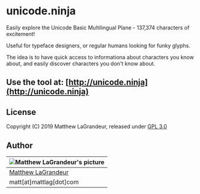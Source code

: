 # unicode.ninja
Easily explore the Unicode Basic Multilingual Plane - 137,374 characters of excitement!

Useful for typeface designers, or regular humans looking for funky glyphs.

The idea is to have quick access to informationa about characters you know about, and 
easily discover characters you don't know about.

## Use the tool at: [http://unicode.ninja](http://unicode.ninja)

## License
Copyright (C) 2019 Matthew LaGrandeur, released under [GPL 3.0](https://www.gnu.org/licenses/gpl-3.0-standalone.html)

## Author
| ![Matthew LaGrandeur's picture](https://1.gravatar.com/avatar/f6f7b963adc54db7e713d7bd5f4903ec?s=70) |
|---|
| [Matthew LaGrandeur](http://mattlag.com/) |
| matt[at]mattlag[dot]com |




